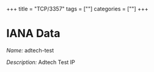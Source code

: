 +++
title = "TCP/3357"
tags = [""]
categories = [""]
+++

# IANA Data

_Name:_ adtech-test

_Description:_ Adtech Test IP

